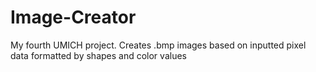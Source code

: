 # Image-Creator
My fourth UMICH project. Creates .bmp images based on inputted pixel data formatted by shapes and color values
